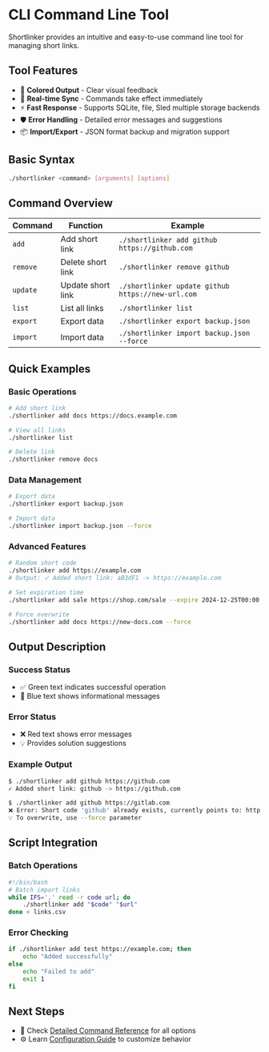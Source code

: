 # CLI Command Line Tool

Shortlinker provides an intuitive and easy-to-use command line tool for managing short links.

## Tool Features

- 🎨 **Colored Output** - Clear visual feedback
- 🔄 **Real-time Sync** - Commands take effect immediately  
- ⚡ **Fast Response** - Supports SQLite, file, Sled multiple storage backends
- 🛡️ **Error Handling** - Detailed error messages and suggestions
- 📦 **Import/Export** - JSON format backup and migration support

## Basic Syntax

```bash
./shortlinker <command> [arguments] [options]
```

## Command Overview

| Command | Function | Example |
|---------|----------|---------|
| `add` | Add short link | `./shortlinker add github https://github.com` |
| `remove` | Delete short link | `./shortlinker remove github` |
| `update` | Update short link | `./shortlinker update github https://new-url.com` |
| `list` | List all links | `./shortlinker list` |
| `export` | Export data | `./shortlinker export backup.json` |
| `import` | Import data | `./shortlinker import backup.json --force` |

## Quick Examples

### Basic Operations
```bash
# Add short link
./shortlinker add docs https://docs.example.com

# View all links
./shortlinker list

# Delete link
./shortlinker remove docs
```

### Data Management
```bash
# Export data
./shortlinker export backup.json

# Import data
./shortlinker import backup.json --force
```

### Advanced Features
```bash
# Random short code
./shortlinker add https://example.com
# Output: ✓ Added short link: aB3dF1 -> https://example.com

# Set expiration time
./shortlinker add sale https://shop.com/sale --expire 2024-12-25T00:00:00Z

# Force overwrite
./shortlinker add docs https://new-docs.com --force
```

## Output Description

### Success Status
- ✅ Green text indicates successful operation
- 🔵 Blue text shows informational messages

### Error Status  
- ❌ Red text shows error messages
- 💡 Provides solution suggestions

### Example Output
```bash
$ ./shortlinker add github https://github.com
✓ Added short link: github -> https://github.com

$ ./shortlinker add github https://gitlab.com
❌ Error: Short code 'github' already exists, currently points to: https://github.com
💡 To overwrite, use --force parameter
```

## Script Integration

### Batch Operations
```bash
#!/bin/bash
# Batch import links
while IFS=',' read -r code url; do
    ./shortlinker add "$code" "$url"
done < links.csv
```

### Error Checking
```bash
if ./shortlinker add test https://example.com; then
    echo "Added successfully"
else
    echo "Failed to add"
    exit 1
fi
```

## Next Steps

- 📖 Check [Detailed Command Reference](/en/cli/commands) for all options
- ⚙️ Learn [Configuration Guide](/en/config/) to customize behavior
